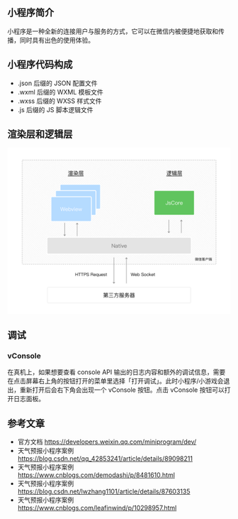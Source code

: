 ## 小程序简介
小程序是一种全新的连接用户与服务的方式，它可以在微信内被便捷地获取和传播，同时具有出色的使用体验。

## 小程序代码构成
* .json 后缀的 JSON 配置文件
* .wxml 后缀的 WXML 模板文件
* .wxss 后缀的 WXSS 样式文件
* .js 后缀的 JS 脚本逻辑文件


## 渲染层和逻辑层
![](images/ad156d1c.png)


## 调试
### vConsole
在真机上，如果想要查看 console API 输出的日志内容和额外的调试信息，需要在点击屏幕右上角的按钮打开的菜单里选择「打开调试」。此时小程序/小游戏会退出，重新打开后会右下角会出现一个 vConsole 按钮。点击 vConsole 按钮可以打开日志面板。


## 参考文章

* 官方文档  https://developers.weixin.qq.com/miniprogram/dev/
* 天气预报小程序案例 https://blog.csdn.net/qq_42853241/article/details/89098211
* 天气预报小程序案例 https://www.cnblogs.com/demodashi/p/8481610.html
* 天气预报小程序案例 https://blog.csdn.net/lwzhang1101/article/details/87603135
* 天气预报小程序案例 https://www.cnblogs.com/leafinwind/p/10298957.html

